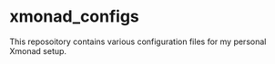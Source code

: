 # xmonad_configs
This reposoitory contains various configuration files for my personal Xmonad setup.
